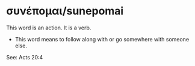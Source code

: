 # συνέπομαι/sunepomai
This word is an action. It is a verb.

* This word means to follow along with or go somewhere with someone else.

See: Acts 20:4
